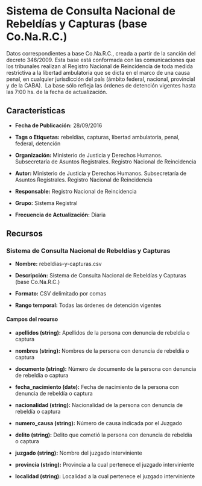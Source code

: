 Sistema de Consulta Nacional de Rebeldías y Capturas (base Co.Na.R.C.)
======================================================================

Datos correspondientes a base Co.Na.R.C., creada a partir de la sanción del decreto 346/2009. Esta base está conformada con las comunicaciones que los tribunales realizan al Registro Nacional de Reincidencia de toda medida restrictiva a la libertad ambulatoria que se dicta en el marco de una causa penal, en cualquier jurisdicción del país (ámbito federal, nacional, provincial y de la CABA).  La base sólo refleja las órdenes de detención vigentes hasta las 7:00 hs. de la fecha de actualización.

Características
---------------

-   **Fecha de Publicación:** 28/09/2016

-   **Tags o Etiquetas:** rebeldías, capturas, libertad ambulatoria, penal, federal, detención

-   **Organización:** Ministerio de Justicia y Derechos Humanos. Subsecretaría de Asuntos Registrales. Registro Nacional de Reincidencia

-   **Autor:** Ministerio de Justicia y Derechos Humanos. Subsecretaría de Asuntos Registrales. Registro Nacional de Reincidencia

-   **Responsable:** Registro Nacional de Reincidencia

-   **Grupo:** Sistema Registral

-   **Frecuencia de Actualización:** Diaria

Recursos
--------

### Sistema de Consulta Nacional de Rebeldías y Capturas

-   **Nombre:** rebeldias-y-capturas.csv

-   **Descripción:** Sistema de Consulta Nacional de Rebeldías y Capturas (base Co.Na.R.C.)

-   **Formato:** CSV delimitado por comas

-   **Rango temporal:** Todas las órdenes de detención vigentes

#### Campos del recurso

-   **apellidos (string):** Apellidos de la persona con denuncia de rebeldía o captura

-   **nombres (string):** Nombres de la persona con denuncia de rebeldía o captura

-   **documento (string):** Número de documento de la persona con denuncia de rebeldía o captura

-   **fecha_nacimiento (date):** Fecha de nacimiento de la persona con denuncia de rebeldía o captura

-   **nacionalidad (string):** Nacionalidad de la persona con denuncia de rebeldía o captura

-   **numero_causa (string):** Número de causa indicada por el Juzgado

-   **delito (string):** Delito que cometió la persona con denuncia de rebeldía o captura

-   **juzgado (string):** Nombre del juzgado interviniente

-   **provincia (string):** Provincia a la cual pertenece el juzgado interviniente

-   **localidad (string):** Localidad a la cual pertenece el juzgado interviniente



